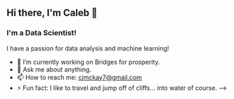 ## Hi there, I'm Caleb 👋

### I'm a Data Scientist!

I have a passion for data analysis and machine learning!

- 🔭 I’m currently working on Bridges for prosperity.
- 💬 Ask me about anything.
- 📫 How to reach me: cjmckay7@gmail.com
- ⚡ Fun fact: I like to travel and jump off of cliffs... into water of course.
-->
